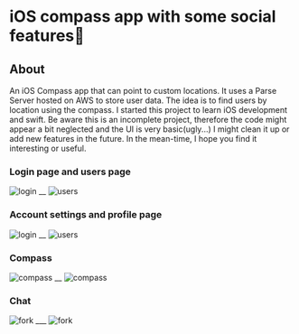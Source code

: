 # iOS compass app with some social features📱
## About
An iOS Compass app that can point to custom locations. It uses a Parse Server hosted on AWS to store user data. 
The idea is to find users by location using the compass. I started this project to learn iOS development and swift. 
Be aware this is an incomplete project, therefore the code might appear a bit neglected and the UI is very basic(ugly...) 
I might clean it up or add new features in the future. In the mean-time, I hope you find it interesting or useful.

### Login page and users page
![login](ReadmeImg/login.png) __  ![users](ReadmeImg/users.png)

### Account settings and profile page
![login](ReadmeImg/useraccount.png) __ ![users](ReadmeImg/profile.png)

### Compass 
![compass](ReadmeImg/compass_01.png) __ ![compass](ReadmeImg/compass_02.png)

### Chat
![fork](ReadmeImg/chat01.png) ___ ![fork](ReadmeImg/chat02.png)
